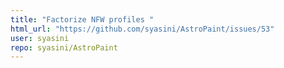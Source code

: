 ```yaml
---
title: "Factorize NFW profiles "
html_url: "https://github.com/syasini/AstroPaint/issues/53"
user: syasini
repo: syasini/AstroPaint
---
```


